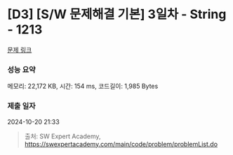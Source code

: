 # [D3] [S/W 문제해결 기본] 3일차 - String - 1213 

[문제 링크](https://swexpertacademy.com/main/code/problem/problemDetail.do?contestProbId=AV14P0c6AAUCFAYi) 

### 성능 요약

메모리: 22,172 KB, 시간: 154 ms, 코드길이: 1,985 Bytes

### 제출 일자

2024-10-20 21:33



> 출처: SW Expert Academy, https://swexpertacademy.com/main/code/problem/problemList.do